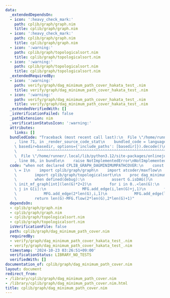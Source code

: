 ```yaml
---
data:
  _extendedDependsOn:
  - icon: ':heavy_check_mark:'
    path: cplib/graph/graph.nim
    title: cplib/graph/graph.nim
  - icon: ':heavy_check_mark:'
    path: cplib/graph/graph.nim
    title: cplib/graph/graph.nim
  - icon: ':warning:'
    path: cplib/graph/topologicalsort.nim
    title: cplib/graph/topologicalsort.nim
  - icon: ':warning:'
    path: cplib/graph/topologicalsort.nim
    title: cplib/graph/topologicalsort.nim
  _extendedRequiredBy:
  - icon: ':warning:'
    path: verify/graph/dag_minimum_path_cover_hakata_test_.nim
    title: verify/graph/dag_minimum_path_cover_hakata_test_.nim
  - icon: ':warning:'
    path: verify/graph/dag_minimum_path_cover_hakata_test_.nim
    title: verify/graph/dag_minimum_path_cover_hakata_test_.nim
  _extendedVerifiedWith: []
  _isVerificationFailed: false
  _pathExtension: nim
  _verificationStatusIcon: ':warning:'
  attributes:
    links: []
  bundledCode: "Traceback (most recent call last):\n  File \"/home/runner/.local/lib/python3.12/site-packages/onlinejudge_verify/documentation/build.py\"\
    , line 71, in _render_source_code_stat\n    bundled_code = language.bundle(stat.path,\
    \ basedir=basedir, options={'include_paths': [basedir]}).decode()\n          \
    \         ^^^^^^^^^^^^^^^^^^^^^^^^^^^^^^^^^^^^^^^^^^^^^^^^^^^^^^^^^^^^^^^^^^^^^^^^^^^^^^^^^\n\
    \  File \"/home/runner/.local/lib/python3.12/site-packages/onlinejudge_verify/languages/nim.py\"\
    , line 86, in bundle\n    raise NotImplementedError\nNotImplementedError\n"
  code: "when not declared CPLIB_GRAPH_DAGMINIMUMPATHCOVER:\n    const CPLIB_GRAPH_DAGMINIMUMPATHCOVER*\
    \ = 1\n    import cplib/graph/graph\n    import atcoder/maxflow\n    when defined(debug):\n\
    \        import cplib/graph/topologicalsort\n\n    proc dag_minimum_path_cover*(G:UnWeightedDirectedGraph):int=\n\
    \        when defined(debug):\n            assert G.isDAG()\n        var MFG =\
    \ init_mf_graph[int](len(G)*2+2)\n        for i in 0..<len(G):\n            for\
    \ j in G[i]:\n                MFG.add_edge(i,len(G)+j,1)\n        for i in 0..<len(G):\n\
    \            MFG.add_edge(2*len(G),i,1)\n            MFG.add_edge(len(G)+i,2*len(G)+1,1)\n\
    \        return len(G)-MFG.flow(2*len(G),2*len(G)+1)"
  dependsOn:
  - cplib/graph/graph.nim
  - cplib/graph/graph.nim
  - cplib/graph/topologicalsort.nim
  - cplib/graph/topologicalsort.nim
  isVerificationFile: false
  path: cplib/graph/dag_minimum_path_cover.nim
  requiredBy:
  - verify/graph/dag_minimum_path_cover_hakata_test_.nim
  - verify/graph/dag_minimum_path_cover_hakata_test_.nim
  timestamp: '2024-10-23 03:26:51+09:00'
  verificationStatus: LIBRARY_NO_TESTS
  verifiedWith: []
documentation_of: cplib/graph/dag_minimum_path_cover.nim
layout: document
redirect_from:
- /library/cplib/graph/dag_minimum_path_cover.nim
- /library/cplib/graph/dag_minimum_path_cover.nim.html
title: cplib/graph/dag_minimum_path_cover.nim
---
```

